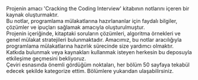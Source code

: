 <p>Projenin amacı 'Cracking the Coding Interview' kitabının notlarını içeren bir kaynak oluşturmaktır.<br> 
Bu notlar, programlama mülakatlarına hazırlananlar için faydalı bilgiler, çözümler ve ipuçları sağlamak amacıyla oluşturulmuştur.<br> 
Projenin içeriğinde, kitaptaki soruların çözümleri, algoritma örnekleri ve genel mülakat stratejileri bulunmaktadır. Amacımız, bu notlar aracılığıyla programlama mülakatlarına hazırlık sürecinde size yardımcı olmaktır.<br>
Katkıda bulunmak veya kaynakları kullanmak isteyen herkesin bu deposuyla etkileşime geçmesini bekliyoruz.<br>
Çeviri esnasında önemli gördüğüm noktaları, her bölüm 50 sayfaya tekabül edecek şekilde kategorize ettim. Bölümlere yukarıdan ulaşabilirsiniz.</p>